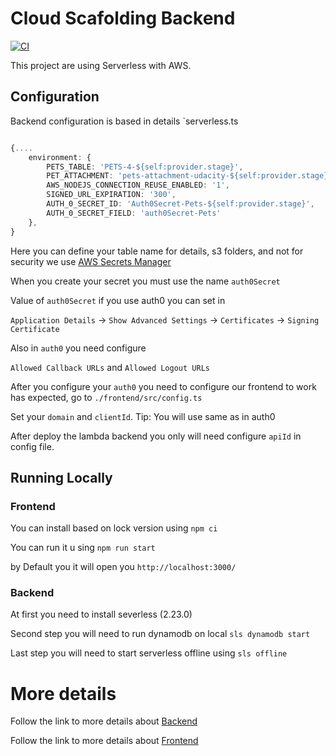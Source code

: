 # Cloud Scafolding Backend

[![CI](https://github.com/novasdream/cloud_scafolding_serveless_aws/actions/workflows/main.yml/badge.svg)](https://github.com/novasdream/cloud_scafolding_serveless_aws/actions/workflows/main.yml)

This project are using Serverless with AWS.

## Configuration

Backend configuration is based in details
`serverless.ts

```typescript

{....
    environment: {
        PETS_TABLE: 'PETS-4-${self:provider.stage}',
        PET_ATTACHMENT: 'pets-attachment-udacity-${self:provider.stage}',
        AWS_NODEJS_CONNECTION_REUSE_ENABLED: '1',
        SIGNED_URL_EXPIRATION: '300',
        AUTH_0_SECRET_ID: 'Auth0Secret-Pets-${self:provider.stage}',
        AUTH_0_SECRET_FIELD: 'auth0Secret-Pets'
    },
}
```

Here you can define your table name for details, s3 folders, and not for security we use [AWS Secrets Manager](https://aws.amazon.com/pt/secrets-manager/)

When you create your secret you must use the name `auth0Secret`

Value of `auth0Secret` if you use auth0 you can set in 

`Application Details` -> `Show Advanced Settings` -> `Certificates` -> `Signing Certificate`

Also in `auth0` you need configure 

`Allowed Callback URLs` and `Allowed Logout URLs`

After you configure your `auth0` you need to configure our frontend to work has expected, go to `./frontend/src/config.ts` 

Set your `domain` and `clientId`. Tip: You will use same as in auth0

After deploy the lambda backend you only will need  configure `apiId` in config file.

## Running Locally

### Frontend

You can install based on lock version using ```npm ci```

You can run it u sing ```npm run start```

by Default you it will open you ```http://localhost:3000/```

### Backend

At first you need to install severless (2.23.0)

Second step you will need to run dynamodb on local ```sls dynamodb start```

Last step you will need to start serverless offline using ```sls offline``` 



# More details 

Follow the link to more details about [Backend] 

Follow the link to more details about [Frontend] 

[Backend]: <https://github.com/novasdream/cloud_scafolding_serveless_aws/tree/master/backend>
[Frontend]: <https://github.com/novasdream/cloud_scafolding_serveless_aws/tree/master/frontend>
